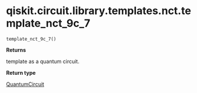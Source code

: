 <span id="qiskit-circuit-library-templates-nct-template-nct-9c-7" />

# qiskit.circuit.library.templates.nct.template\_nct\_9c\_7

<span id="undefined" />

`template_nct_9c_7()`

**Returns**

template as a quantum circuit.

**Return type**

[QuantumCircuit](qiskit.circuit.QuantumCircuit#qiskit.circuit.QuantumCircuit "qiskit.circuit.QuantumCircuit")
